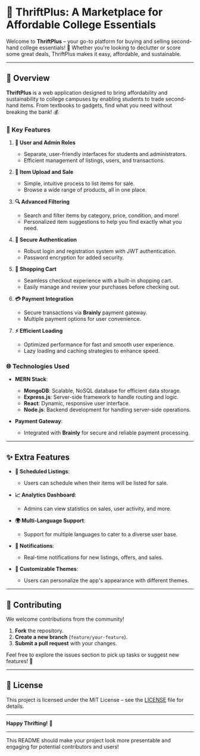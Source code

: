 # 🎒 ThriftPlus: A Marketplace for Affordable College Essentials

Welcome to **ThriftPlus** – your go-to platform for buying and selling second-hand college essentials! 🌟 Whether you're looking to declutter or score some great deals, ThriftPlus makes it easy, affordable, and sustainable.

---

## 🚀 Overview

**ThriftPlus** is a web application designed to bring affordability and sustainability to college campuses by enabling students to trade second-hand items. From textbooks to gadgets, find what you need without breaking the bank! 💰

### 🌟 Key Features

1. **👥 User and Admin Roles**
   - Separate, user-friendly interfaces for students and administrators.
   - Efficient management of listings, users, and transactions.

2. **📸 Item Upload and Sale**
   - Simple, intuitive process to list items for sale.
   - Browse a wide range of products, all in one place.

3. **🔍 Advanced Filtering**
   - Search and filter items by category, price, condition, and more!
   - Personalized item suggestions to help you find exactly what you need.

4. **🔐 Secure Authentication**
   - Robust login and registration system with JWT authentication.
   - Password encryption for added security.

5. **🛒 Shopping Cart**
   - Seamless checkout experience with a built-in shopping cart.
   - Easily manage and review your purchases before checking out.

6. **💳 Payment Integration**
   - Secure transactions via **Brainly** payment gateway.
   - Multiple payment options for user convenience.

7. **⚡ Efficient Loading**
   - Optimized performance for fast and smooth user experience.
   - Lazy loading and caching strategies to enhance speed.

### 🌐 Technologies Used

- **MERN Stack**:
  - **MongoDB**: Scalable, NoSQL database for efficient data storage.
  - **Express.js**: Server-side framework to handle routing and logic.
  - **React**: Dynamic, responsive user interface.
  - **Node.js**: Backend development for handling server-side operations.

- **Payment Gateway**:
  - Integrated with **Brainly** for secure and reliable payment processing.

---

## ✨ Extra Features

- **📅 Scheduled Listings**: 
  - Users can schedule when their items will be listed for sale.
  
- **📈 Analytics Dashboard**:
  - Admins can view statistics on sales, user activity, and more.
  
- **🌍 Multi-Language Support**:
  - Support for multiple languages to cater to a diverse user base.
  
- **🔔 Notifications**:
  - Real-time notifications for new listings, offers, and sales.

- **🎨 Customizable Themes**:
  - Users can personalize the app's appearance with different themes.

---

## 🤝 Contributing

We welcome contributions from the community! 

1. **Fork** the repository.
2. **Create a new branch** (`feature/your-feature`).
3. **Submit a pull request** with your changes.

Feel free to explore the issues section to pick up tasks or suggest new features! 🌱

---

## 📜 License

This project is licensed under the MIT License – see the [LICENSE](./LICENSE) file for details.

---

**Happy Thrifting!** 🎉

---

This README should make your project look more presentable and engaging for potential contributors and users!

